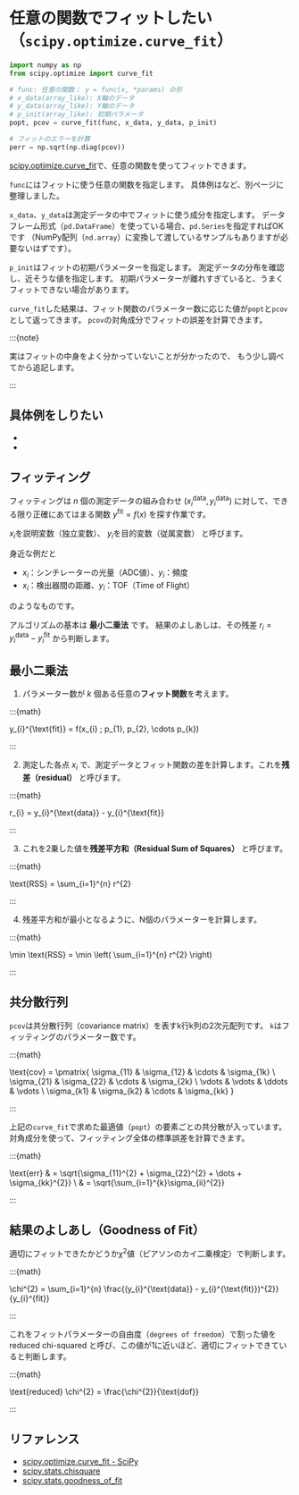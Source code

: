 # 任意の関数でフィットしたい（``scipy.optimize.curve_fit``）

```python
import numpy as np
from scipy.optimize import curve_fit

# func: 任意の関数； y = func(x, *params) の形
# x_data(array_like): X軸のデータ
# y_data(array_like): Y軸のデータ
# p_init(array_like): 初期パラメータ
popt, pcov = curve_fit(func, x_data, y_data, p_init)

# フィットのエラーを計算
perr = np.sqrt(np.diag(pcov))
```

[scipy.optimize.curve_fit](https://docs.scipy.org/doc/scipy/reference/generated/scipy.optimize.curve_fit.html)で、任意の関数を使ってフィットできます。

``func``にはフィットに使う任意の関数を指定します。
具体例は[](./pandas-fit-gaussian.md)など、別ページに整理しました。

``x_data``、``y_data``は測定データの中でフィットに使う成分を指定します。
データフレーム形式（``pd.DataFrame``）を使っている場合、``pd.Series``を指定すればOKです
（NumPy配列（``nd.array``）に変換して渡しているサンプルもありますが必要ないはずです）。

``p_init``はフィットの初期パラメーターを指定します。
測定データの分布を確認し、近そうな値を指定します。
初期パラメーターが離れすぎていると、うまくフィットできない場合があります。

``curve_fit``した結果は、フィット関数のパラメーター数に応じた値が``popt``と``pcov``として返ってきます。
``pcov``の対角成分でフィットの誤差を計算できます。

:::{note}

実はフィットの中身をよく分かっていないことが分かったので、
もう少し調べてから追記します。

:::

## 具体例をしりたい

- [](./pandas-fit-gaussian.md)
- [](./pandas-fit-erfc.md)

## フィッティング

フィッティングは $n$ 個の測定データの組み合わせ
$(x_{i}^{\text{data}}, y_{i}^{\text{data}})$
に対して、できる限り正確にあてはまる関数
$y^{\text{fit}}=f(x)$
を探す作業です。

$x_{i}$を説明変数（独立変数）、
$y_{i}$を目的変数（従属変数）
と呼びます。

身近な例だと

- $x_{i}$：シンチレーターの光量（ADC値）、$y_{i}$：頻度
- $x_{i}$：検出器間の距離、$y_{i}$：TOF（Time of Flight）

のようなものです。

アルゴリズムの基本は **最小二乗法** です。
結果のよしあしは、その残差
$r_{i} = y_{i}^{\text{data}} - y_{i}^{\text{fit}}$
から判断します。

## 最小二乗法

1. パラメーター数が $k$ 個ある任意の**フィット関数**を考えます。

:::{math}

y_{i}^{\text{fit}} = f(x_{i} ; p_{1}, p_{2}, \cdots p_{k})

:::

2. 測定した各点 $x_{i}$ で、測定データとフィット関数の差を計算します。これを**残差（residual）** と呼びます。

:::{math}

r_{i} = y_{i}^{\text{data}} - y_{i}^{\text{fit}}

:::

3. これを2乗した値を**残差平方和（Residual Sum of Squares）** と呼びます。

:::{math}

\text{RSS} = \sum_{i=1}^{n} r^{2}

:::

4. 残差平方和が最小となるように、N個のパラメーターを計算します。

:::{math}

\min \text{RSS} = \min \left( \sum_{i=1}^{n} r^{2} \right)

:::

## 共分散行列

`pcov`は共分散行列（covariance matrix）を表すk行k列の2次元配列です。
`k`はフィッティングのパラメーター数です。

:::{math}

\text{cov} = \pmatrix{
    \sigma_{11} & \sigma_{12} & \cdots & \sigma_{1k} \\
    \sigma_{21} & \sigma_{22} & \cdots & \sigma_{2k} \\
    \vdots & \vdots & \ddots & \vdots \\
    \sigma_{k1} & \sigma_{k2} & \cdots & \sigma_{kk}
    }

:::

上記の`curve_fit`で求めた最適値（`popt`）の要素ごとの共分散が入っています。
対角成分を使って、フィッティング全体の標準誤差を計算できます。

:::{math}

\text{err}
& = \sqrt{\sigma_{11}^{2} + \sigma_{22}^{2} + \dots + \sigma_{kk}^{2}} \\
& = \sqrt{\sum_{i=1}^{k}\sigma_{ii}^{2}}

:::



## 結果のよしあし（Goodness of Fit）

適切にフィットできたかどうか$\chi^{2}$値（ピアソンのカイ二乗検定）で判断します。

:::{math}

\chi^{2} = \sum_{i=1}^{n} \frac{(y_{i}^{\text{data}} - y_{i}^{\text{fit}})^{2}}{y_{i}^{fit}}

:::

これをフィットパラメーターの自由度（``degrees of freedom``）で割った値を reduced chi-squared と呼び、この値が1に近いほど、適切にフィットできていると判断します。

:::{math}

\text{reduced} \chi^{2} = \frac{\chi^{2}}{\text{dof}}

:::

## リファレンス

- [scipy.optimize.curve_fit - SciPy](https://docs.scipy.org/doc/scipy/reference/generated/scipy.optimize.curve_fit.html)
- [scipy.stats.chisquare](https://docs.scipy.org/doc/scipy/reference/generated/scipy.stats.chisquare.html)
- [scipy.stats.goodness_of_fit](https://docs.scipy.org/doc/scipy/reference/generated/scipy.stats.goodness_of_fit.html)

